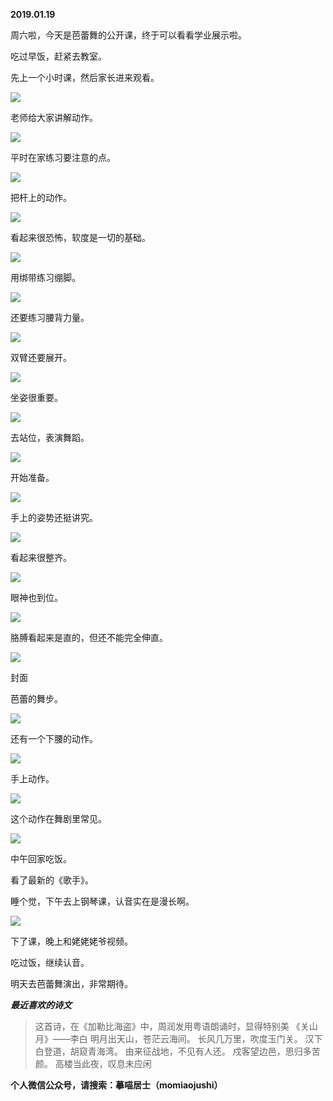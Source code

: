 
          
            
**2019.01.19**

周六啦，今天是芭蕾舞的公开课，终于可以看看学业展示啦。

吃过早饭，赶紧去教室。

先上一个小时课，然后家长进来观看。




![](//upload-images.jianshu.io/upload_images/51001-a2d6e38aca8e2392.jpg)




老师给大家讲解动作。




![](//upload-images.jianshu.io/upload_images/51001-707268718503c04d.jpg)




平时在家练习要注意的点。




![](//upload-images.jianshu.io/upload_images/51001-f99c1e7948317a37.jpg)




把杆上的动作。




![](//upload-images.jianshu.io/upload_images/51001-8256fa57ef315b24.jpg)




看起来很恐怖，软度是一切的基础。




![](//upload-images.jianshu.io/upload_images/51001-53f4264b8efb1d77.jpg)




用绑带练习绷脚。




![](//upload-images.jianshu.io/upload_images/51001-83900bd3725db967.jpg)




还要练习腰背力量。




![](//upload-images.jianshu.io/upload_images/51001-248f4421b307b071.jpg)




双臂还要展开。




![](//upload-images.jianshu.io/upload_images/51001-a4a6e54e6dd2ada3.jpg)




坐姿很重要。




![](//upload-images.jianshu.io/upload_images/51001-096446d665bc3a80.jpg)




去站位，表演舞蹈。




![](//upload-images.jianshu.io/upload_images/51001-53646af230afdeef.jpg)




开始准备。




![](//upload-images.jianshu.io/upload_images/51001-f566ac0101dc19f0.jpg)




手上的姿势还挺讲究。




![](//upload-images.jianshu.io/upload_images/51001-1efe69f3a9357a95.jpg)




看起来很整齐。




![](//upload-images.jianshu.io/upload_images/51001-316df1f7860599fe.jpg)




眼神也到位。




![](//upload-images.jianshu.io/upload_images/51001-1c89bb5816a5ebad.jpg)




胳膊看起来是直的，但还不能完全伸直。




![](//upload-images.jianshu.io/upload_images/51001-e1e6ba848d29e06a.jpg)

封面


芭蕾的舞步。




![](//upload-images.jianshu.io/upload_images/51001-97bb33d5808dfb68.jpg)




还有一个下腰的动作。




![](//upload-images.jianshu.io/upload_images/51001-61abfc102f698702.jpg)




手上动作。




![](//upload-images.jianshu.io/upload_images/51001-04e39de8ae122aef.jpg)




这个动作在舞剧里常见。




![](//upload-images.jianshu.io/upload_images/51001-da4286bb657b9afe.jpg)




中午回家吃饭。

看了最新的《歌手》。

睡个觉，下午去上钢琴课，认音实在是漫长啊。




![](//upload-images.jianshu.io/upload_images/51001-2fdcfba4ff94b03e.jpg)




下了课，晚上和姥姥姥爷视频。

吃过饭，继续认音。

明天去芭蕾舞演出，非常期待。


***最近喜欢的诗文***
>这首诗，在《加勒比海盗》中，周润发用粤语朗诵时，显得特别美
《关山月》——李白
明月出天山，苍茫云海间。
长风几万里，吹度玉门关。
汉下白登道，胡窥青海湾。
由来征战地，不见有人还。
戍客望边邑，思归多苦颜。
高楼当此夜，叹息未应闲




**个人微信公众号，请搜索：摹喵居士（momiaojushi）**

          
        